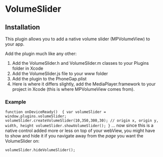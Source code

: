 VolumeSlider
============

Installation
------------

This plugin allows you to add a native volume slider (MPVolumeView) to your app.

Add the plugin much like any other:

1.	Add the VolumeSlider.h and VolumeSlider.m classes to your Plugins folder in Xcode
2.	Add the VolumeSlider.js file to your www folder
3.	Add the plugin to the PhoneGap.plist
4.	Here is where it differs slightly, add the MediaPlayer.framework to your project in Xcode (this is where MPVolumeView comes from).

### Example

`
	function onDeviceReady() 
	{
		var volumeSlider = window.plugins.volumeSlider; 
		volumeSlider.createVolumeSlider(10,350,300,30); // origin x, origin y, width, height
		volumeSlider.showVolumeSlider();
	}
`
... now since this is a native control added more or less on top of your webView, you might have to show and hide it if you navigate away from the _page_ you want the VolumeSlider on:

`volumeSlider.hideVolumeSlider();`


